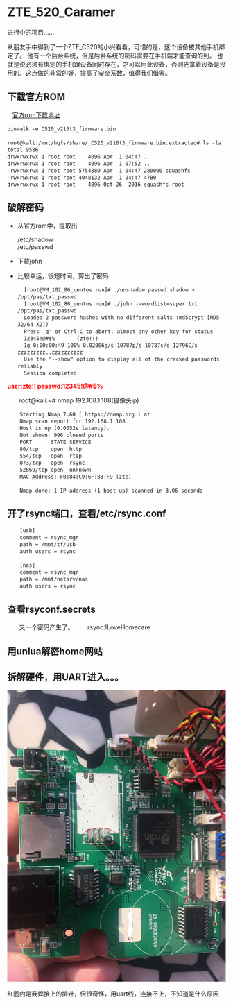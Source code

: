 # ZTE_520_Caramer
进行中的项目......

从朋友手中得到了一个ZTE_C520的小兴看看，可惜的是，这个设备被其他手机绑定了。
他有一个后台系统，但是后台系统的密码需要在手机端才能查询的到。
也就是说必须有绑定的手机跟设备同时存在，才可以用此设备，否则光拿着设备是没用的。这点做的非常的好，提高了安全系数，值得我们借鉴。

## 下载官方ROM 
    
    [官方rom下载地址](http://www.ztehome.com.cn/support/searchRsltTable.php?id=64)

    binwalk -e C520_v216t3_firmware.bin

    root@kali:/mnt/hgfs/share/_C520_v216t3_firmware.bin.extracted# ls -la
    total 9586
    drwxrwxrwx 1 root root    4096 Apr  1 04:47 .
    drwxrwxrwx 1 root root    4096 Apr  1 07:52 ..
    -rwxrwxrwx 1 root root 5754880 Apr  1 04:47 280000.squashfs
    -rwxrwxrwx 1 root root 4048132 Apr  1 04:47 47B0
    drwxrwxrwx 1 root root    4096 Oct 26  2016 squashfs-root

## 破解密码
- 从官方rom中，提取出

    /etc/shadow  
    /etc/passwd
    
- 下载john

- 比较幸运，很短时间，算出了密码
        
        [root@VM_102_86_centos run]# ./unshadow passwd shadow > /opt/pas/txt_passwd
        [root@VM_102_86_centos run]# ./john --wordlist=super.txt /opt/pas/txt_passwd           
        Loaded 2 password hashes with no different salts (md5crypt [MD5 32/64 X2])
        Press 'q' or Ctrl-C to abort, almost any other key for status
        12345!@#$%       (zte!!)
        1g 0:00:00:49 100% 0.02006g/s 10787p/s 10787c/s 12796C/s zzzzzzzzz..zzzzzzzzzz
        Use the "--show" option to display all of the cracked passwords reliably
        Session completed
        
**<font color=red>user:zte!!    passwd:12345!@#$%</font>**



        root@kali:~# nmap 192.168.1.108(摄像头ip)

        Starting Nmap 7.60 ( https://nmap.org ) at
        Nmap scan report for 192.168.1.108
        Host is up (0.0052s latency).
        Not shown: 996 closed ports
        PORT      STATE SERVICE
        80/tcp    open  http
        554/tcp   open  rtsp
        873/tcp   open  rsync
        52869/tcp open  unknown
        MAC Address: F0:84:C9:6F:83:F9 (zte)

        Nmap done: 1 IP address (1 host up) scanned in 3.06 seconds

## 开了rsync端口，查看/etc/rsync.conf

        [usb]
        comment = rsync_mgr
        path = /mnt/tf/usb
        auth users = rsync

        [nas]
        comment = rsync_mgr
        path = /mnt/netsrv/nas
        auth users = rsync
      
 ## 查看rsyconf.secrets
        又一个密码产生了。
        rsync:ILoveHomecare
 

## 用unlua解密home网站


## 拆解硬件，用UART进入。。。

![前面](font.jpg)

红圈内是我焊接上的排针，但很奇怪，用uart线，连接不上，不知道是什么原因

